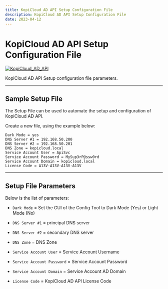```yaml
---
title: KopiCloud AD API Setup Configuration File
description: KopiCloud AD API Setup Configuration File
date: 2023-04-12
---
```


# KopiCloud AD API Setup Configuration File
[![KopiCloud_AD_API](https://img.shields.io/badge/kopiCloud_ad-v1.0+-blueviolet.svg)](https://adapi.kopicloud.com)

KopiCloud AD API Setup configuration file parameters.

----

## Sample Setup File

The Setup File can be used to automate the setup and configuration of KopiCloud AD API.

Create a new file, using the example below:

```
Dark Mode = yes
DNS Server #1 = 192.168.50.200
DNS Server #2 = 192.168.50.201
DNS Zone = kopicloud.local
Service Account User = ApiSvc
Service Account Password = MySup3rP@ssw0rd
Service Account Domain = kopicloud.local
License Code = A13V-A13V-A13V-A13V
```

----

## Setup File Parameters

Below is the list of parameters:

- `Dark Mode` = Set the GUI of the Config Tool to Dark Mode (Yes) or Light Mode (No)

- `DNS Server #1` = principal DNS server

- `DNS Server #2` = secondary DNS server

- `DNS Zone` = DNS Zone

-  `Service Account User` = Service Account Username

- `Service Account Password` = Service Account Password

- `Service Account Domain` = Service Account AD Domain

- `License Code` = KopiCloud AD API License Code
